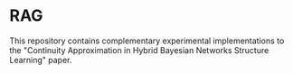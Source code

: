 # RAG

This repository contains complementary experimental implementations to the "Continuity Approximation in Hybrid Bayesian Networks Structure Learning" paper.
